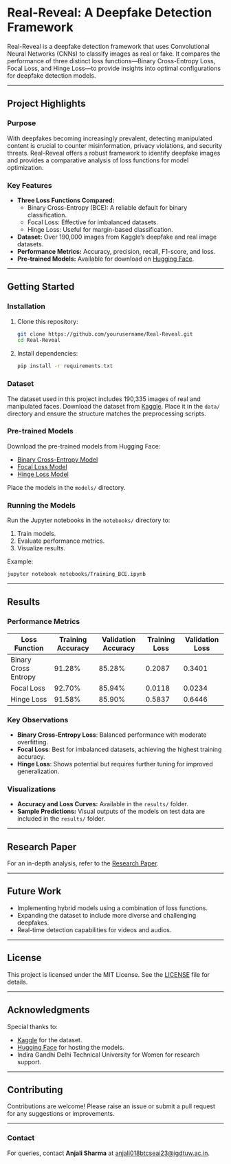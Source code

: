 # Real-Reveal: A Deepfake Detection Framework

Real-Reveal is a deepfake detection framework that uses Convolutional Neural Networks (CNNs) to classify images as real or fake. It compares the performance of three distinct loss functions—Binary Cross-Entropy Loss, Focal Loss, and Hinge Loss—to provide insights into optimal configurations for deepfake detection models.

---

## Project Highlights

### Purpose
With deepfakes becoming increasingly prevalent, detecting manipulated content is crucial to counter misinformation, privacy violations, and security threats. Real-Reveal offers a robust framework to identify deepfake images and provides a comparative analysis of loss functions for model optimization.

### Key Features
- **Three Loss Functions Compared:**
  - Binary Cross-Entropy (BCE): A reliable default for binary classification.
  - Focal Loss: Effective for imbalanced datasets.
  - Hinge Loss: Useful for margin-based classification.
- **Dataset:** Over 190,000 images from Kaggle’s deepfake and real image datasets.
- **Performance Metrics:** Accuracy, precision, recall, F1-score, and loss.
- **Pre-trained Models:** Available for download on [Hugging Face](https://huggingface.co/anjaliisharmaa).

---

## Getting Started

### Installation
1. Clone this repository:
   ```bash
   git clone https://github.com/yourusername/Real-Reveal.git
   cd Real-Reveal
   ```
2. Install dependencies:
   ```bash
   pip install -r requirements.txt
   ```

### Dataset
The dataset used in this project includes 190,335 images of real and manipulated faces. Download the dataset from [Kaggle](https://www.kaggle.com/datasets/manjilkarki/deepfake-and-real-images). Place it in the `data/` directory and ensure the structure matches the preprocessing scripts.

### Pre-trained Models
Download the pre-trained models from Hugging Face:
- [Binary Cross-Entropy Model](https://huggingface.co/yourusername/BCE_Model)
- [Focal Loss Model](https://huggingface.co/yourusername/Focal_Model)
- [Hinge Loss Model](https://huggingface.co/yourusername/Hinge_Model)

Place the models in the `models/` directory.

### Running the Models
Run the Jupyter notebooks in the `notebooks/` directory to:
1. Train models.
2. Evaluate performance metrics.
3. Visualize results.

Example:
```bash
jupyter notebook notebooks/Training_BCE.ipynb
```

---

## Results

### Performance Metrics
| Loss Function     | Training Accuracy | Validation Accuracy | Training Loss | Validation Loss |
|-------------------|-------------------|---------------------|---------------|-----------------|
| Binary Cross Entropy | 91.28%          | 85.28%             | 0.2087        | 0.3401          |
| Focal Loss         | 92.70%           | 85.94%             | 0.0118        | 0.0234          |
| Hinge Loss         | 91.58%           | 85.90%             | 0.5837        | 0.6446          |

### Key Observations
- **Binary Cross-Entropy Loss**: Balanced performance with moderate overfitting.
- **Focal Loss**: Best for imbalanced datasets, achieving the highest training accuracy.
- **Hinge Loss**: Shows potential but requires further tuning for improved generalization.

### Visualizations
- **Accuracy and Loss Curves:** Available in the `results/` folder.
- **Sample Predictions:** Visual outputs of the models on test data are included in the `results/` folder.

---

## Research Paper
For an in-depth analysis, refer to the [Research Paper](./Research_Paper.pdf).

---

## Future Work
- Implementing hybrid models using a combination of loss functions.
- Expanding the dataset to include more diverse and challenging deepfakes.
- Real-time detection capabilities for videos and audios.

---

## License
This project is licensed under the MIT License. See the [LICENSE](./LICENSE) file for details.

---

## Acknowledgments
Special thanks to:
- [Kaggle](https://www.kaggle.com) for the dataset.
- [Hugging Face](https://huggingface.co) for hosting the models.
- Indira Gandhi Delhi Technical University for Women for research support.

---

## Contributing
Contributions are welcome! Please raise an issue or submit a pull request for any suggestions or improvements.

---

### Contact
For queries, contact **Anjali Sharma** at [anjali018btcseai23@igdtuw.ac.in](mailto:anjali018btcseai23@igdtuw.ac.in).

